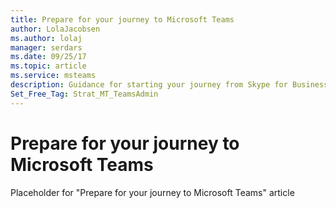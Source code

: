 ```yaml
---
title: Prepare for your journey to Microsoft Teams
author: LolaJacobsen
ms.author: lolaj
manager: serdars
ms.date: 09/25/17
ms.topic: article
ms.service: msteams
description: Guidance for starting your journey from Skype for Business to Microsoft Teams.
Set_Free_Tag: Strat_MT_TeamsAdmin
---
```


Prepare for your journey to Microsoft Teams
===========================================

Placeholder for "Prepare for your journey to Microsoft Teams" article


